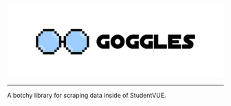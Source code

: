 ![](https://github.com/jun-ro/Goggles/blob/main/readme/GogglesBannerGit.png)
<hr>
A botchy library for scraping data inside of StudentVUE.
